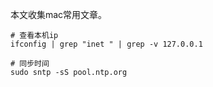本文收集mac常用文章。

```shell
# 查看本机ip
ifconfig | grep "inet " | grep -v 127.0.0.1

# 同步时间
sudo sntp -sS pool.ntp.org
```